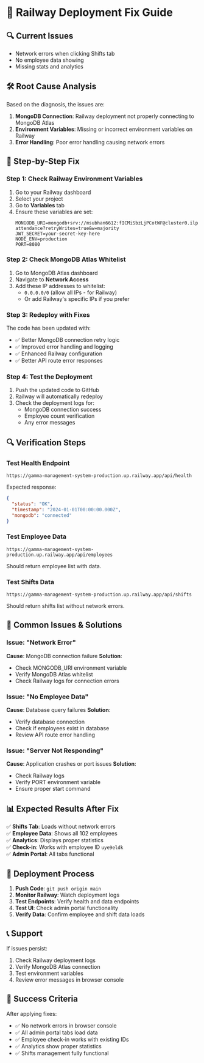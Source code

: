 # 🚄 Railway Deployment Fix Guide

## 🔍 **Current Issues**
- Network errors when clicking Shifts tab
- No employee data showing
- Missing stats and analytics

## 🛠️ **Root Cause Analysis**
Based on the diagnosis, the issues are:
1. **MongoDB Connection**: Railway deployment not properly connecting to MongoDB Atlas
2. **Environment Variables**: Missing or incorrect environment variables on Railway
3. **Error Handling**: Poor error handling causing network errors

## 🔧 **Step-by-Step Fix**

### **Step 1: Check Railway Environment Variables**
1. Go to your Railway dashboard
2. Select your project
3. Go to **Variables** tab
4. Ensure these variables are set:
   ```
   MONGODB_URI=mongodb+srv://msubhan6612:fICMiSbzLjPCotWF@cluster0.ilp6wrn.mongodb.net/employee-attendance?retryWrites=true&w=majority
   JWT_SECRET=your-secret-key-here
   NODE_ENV=production
   PORT=8080
   ```

### **Step 2: Check MongoDB Atlas Whitelist**
1. Go to MongoDB Atlas dashboard
2. Navigate to **Network Access**
3. Add these IP addresses to whitelist:
   - `0.0.0.0/0` (allow all IPs - for Railway)
   - Or add Railway's specific IPs if you prefer

### **Step 3: Redeploy with Fixes**
The code has been updated with:
- ✅ Better MongoDB connection retry logic
- ✅ Improved error handling and logging
- ✅ Enhanced Railway configuration
- ✅ Better API route error responses

### **Step 4: Test the Deployment**
1. Push the updated code to GitHub
2. Railway will automatically redeploy
3. Check the deployment logs for:
   - MongoDB connection success
   - Employee count verification
   - Any error messages

## 🔍 **Verification Steps**

### **Test Health Endpoint**
```
https://gamma-management-system-production.up.railway.app/api/health
```
Expected response:
```json
{
  "status": "OK",
  "timestamp": "2024-01-01T00:00:00.000Z",
  "mongodb": "connected"
}
```

### **Test Employee Data**
```
https://gamma-management-system-production.up.railway.app/api/employees
```
Should return employee list with data.

### **Test Shifts Data**
```
https://gamma-management-system-production.up.railway.app/api/shifts
```
Should return shifts list without network errors.

## 🚨 **Common Issues & Solutions**

### **Issue: "Network Error"**
**Cause**: MongoDB connection failure
**Solution**: 
- Check MONGODB_URI environment variable
- Verify MongoDB Atlas whitelist
- Check Railway logs for connection errors

### **Issue: "No Employee Data"**
**Cause**: Database query failures
**Solution**:
- Verify database connection
- Check if employees exist in database
- Review API route error handling

### **Issue: "Server Not Responding"**
**Cause**: Application crashes or port issues
**Solution**:
- Check Railway logs
- Verify PORT environment variable
- Ensure proper start command

## 📊 **Expected Results After Fix**

✅ **Shifts Tab**: Loads without network errors  
✅ **Employee Data**: Shows all 102 employees  
✅ **Analytics**: Displays proper statistics  
✅ **Check-in**: Works with employee ID `uye9eldk`  
✅ **Admin Portal**: All tabs functional  

## 🔄 **Deployment Process**

1. **Push Code**: `git push origin main`
2. **Monitor Railway**: Watch deployment logs
3. **Test Endpoints**: Verify health and data endpoints
4. **Test UI**: Check admin portal functionality
5. **Verify Data**: Confirm employee and shift data loads

## 📞 **Support**

If issues persist:
1. Check Railway deployment logs
2. Verify MongoDB Atlas connection
3. Test environment variables
4. Review error messages in browser console

## 🎯 **Success Criteria**

After applying fixes:
- ✅ No network errors in browser console
- ✅ All admin portal tabs load data
- ✅ Employee check-in works with existing IDs
- ✅ Analytics show proper statistics
- ✅ Shifts management fully functional 